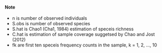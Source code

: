 #### Note
* n is number of observed individuals
* S.obs is number of observed species
* S.hat is Chao1 (Cha1, 1984) estimation of speceis richness
* C.hat is estimation of sample coverage suggetsed by Chao and Jost (2012)
* fk are first ten speceis frequency counts in the sample, k = 1, 2, ..., 10
